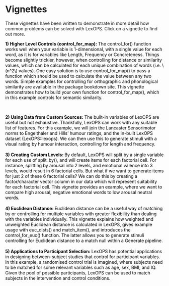 # Vignettes

These vignettes have been written to demonstrate in more detail how common problems can be solved with LexOPS. Click on a vignette to find out more.



<!--html_preserve--><a style="text-decoration:none;color:black;" href="vignettes/control_for_map.html"><div class="code-link"><b>1) Higher Level Controls (control_for_map): </b>The control_for() function works well when your variable is 1-dimensional, with a single value for each word, as it is for variables like Length, Frequency or Concreteness. Things become slightly trickier, however, when controlling for distance or similarity values, which can be calculated for each unique combination of words (i.e. \(n^2\) values). One easy solution is to use control_for_map() to pass a function which should be used to calculate the value between any two words. Simple examples for controlling for orthographic and phonological similarity are available in the package bookdown site. This vignette demonstrates how to build your own function for control_for_map(), which in this example controls for semantic similarity.</div></a>
</br><a style="text-decoration:none;color:black;" href="vignettes/custom-data.html"><div class="code-link"><b>2) Using Data from Custom Sources: </b>The built-in variables of LexOPS are useful but not exhaustive. Thankfully, LexOPS can work with any suitable list of features. For this example, we will join the Lancaster Sensorimotor norms to Engelthaler and Hills’ humour ratings, and the in-built LexOPS dataset (LexOPS::lexops). We can then use this to generate stimuli with a visual rating by humour interaction, controlling for length and frequency.</div></a>
</br><a style="text-decoration:none;color:black;" href="vignettes/custom-levels.html"><div class="code-link"><b>3) Creating Custom Levels: </b>By default, LexOPS will split by a single variable for each use of split_by(), and will create items for each factorial cell. For instance, splitting by arousal into 2 levels, and emotional valence into 3 levels, would result in 6 factorial cells. But what if we want to generate items for just 2 of these 6 factorial cells? We can do this by creating a factor/character vector column in our data which will represent suitability for each factorial cell. This vignette provides an example, where we want to compare high arousal, negative emotional words to low arousal neutral words.</div></a>
</br><a style="text-decoration:none;color:black;" href="vignettes/euclidean-distance.html"><div class="code-link"><b>4) Euclidean Distance: </b>Euclidean distance can be a useful way of matching by or controlling for multiple variables with greater flexibility than dealing with the variables individually. This vignette explains how weighted and unweighted Euclidean distance is calculated in LexOPS, gives example usage with euc_dists() and match_item(), and introduces the control_for_euc() function. The latter allows you to generate stimuli controlling for Euclidean distance to a match null within a Generate pipeline.</div></a>
</br><a style="text-decoration:none;color:black;" href="vignettes/participant-selection.html"><div class="code-link"><b>5) Applications to Participant Selection: </b>LexOPS has potential applications in designing between-subject studies that control for participant variables. In this example, a randomised control trial is imagined, where subjects need to be matched for some relevant variables such as age, sex, BMI, and IQ. Given the pool of possible participants, LexOPS can be used to match subjects in the intervention and control conditions.</div></a><!--/html_preserve-->
